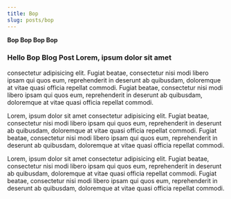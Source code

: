 ```yaml
---
title: Bop
slug: posts/bop
---
```


**Bop Bop Bop Bop**

### Hello Bop Blog Post Lorem, ipsum dolor sit amet

consectetur adipisicing elit. Fugiat beatae, consectetur nisi modi libero ipsam
qui quos eum, reprehenderit in deserunt ab quibusdam, doloremque at vitae quasi
officia repellat commodi. Fugiat beatae, consectetur nisi modi libero ipsam qui
quos eum, reprehenderit in deserunt ab quibusdam, doloremque at vitae quasi
officia repellat commodi.

Lorem, ipsum dolor sit amet consectetur adipisicing
elit. Fugiat beatae, consectetur nisi modi libero ipsam qui quos eum,
reprehenderit in deserunt ab quibusdam, doloremque at vitae quasi officia
repellat commodi. Fugiat beatae, consectetur nisi modi libero ipsam qui quos
eum, reprehenderit in deserunt ab quibusdam, doloremque at vitae quasi officia
repellat commodi.

Lorem, ipsum dolor sit amet consectetur adipisicing
elit. Fugiat beatae, consectetur nisi modi libero ipsam qui quos eum,
reprehenderit in deserunt ab quibusdam, doloremque at vitae quasi officia
repellat commodi. Fugiat beatae, consectetur nisi modi libero ipsam qui quos
eum, reprehenderit in deserunt ab quibusdam, doloremque at vitae quasi officia
repellat commodi.
